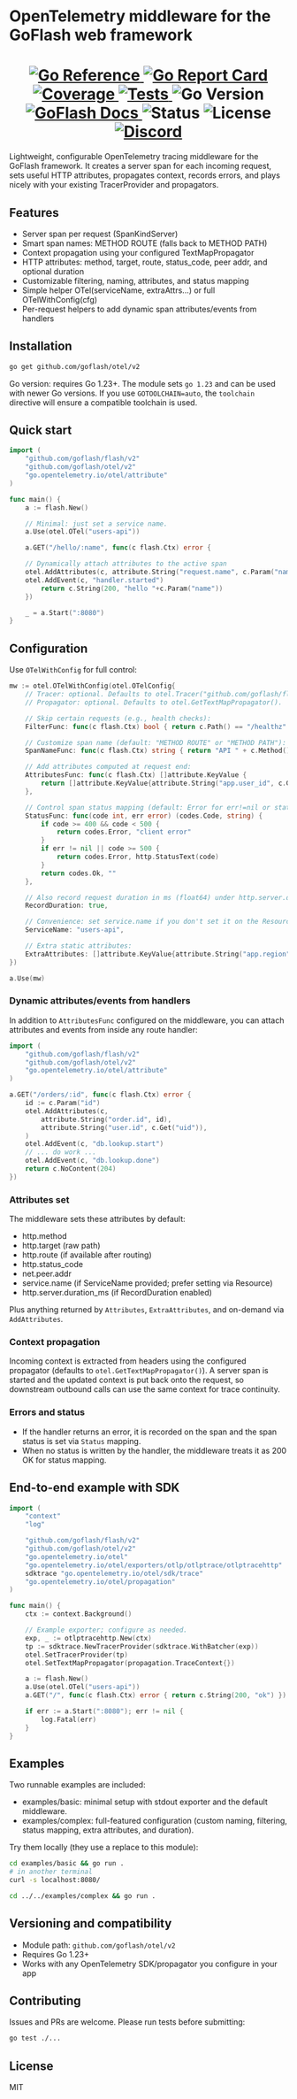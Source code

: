 # OpenTelemetry middleware for the GoFlash web framework

<h1 align="center">
    <a href="https://pkg.go.dev/github.com/goflash/otel/v2@v2.0.1">
        <img src="https://pkg.go.dev/badge/github.com/goflash/otel.svg" alt="Go Reference">
    </a>
    <a href="https://goreportcard.com/report/github.com/goflash/otel">
        <img src="https://img.shields.io/badge/%F0%9F%93%9D%20Go%20Report-A%2B-75C46B?style=flat-square" alt="Go Report Card">
    </a>
    <a href="https://codecov.io/gh/goflash/otel">
        <img src="https://codecov.io/gh/goflash/otel/graph/badge.svg?token=VRHM48HJ5L" alt="Coverage">
    </a>
    <a href="https://github.com/goflash/otel/actions?query=workflow%3ATest">
        <img src="https://img.shields.io/github/actions/workflow/status/goflash/otel/test-coverage.yml?branch=main&label=%F0%9F%A7%AA%20Tests&style=flat-square&color=75C46B" alt="Tests">
    </a>
    <img src="https://img.shields.io/badge/go-1.23%2B-00ADD8?logo=golang" alt="Go Version">
    <a href="https://docs.goflash.dev">
        <img src="https://img.shields.io/badge/%F0%9F%92%A1%20GoFlash-docs-00ACD7.svg?style=flat-square" alt="GoFlash Docs">
    </a>
    <img src="https://img.shields.io/badge/status-stable-green" alt="Status">
    <img src="https://img.shields.io/badge/license-MIT-blue" alt="License">
    <br>
    <div style="text-align:center">
      <a href="https://discord.gg/QHhGHtjjQG">
        <img src="https://dcbadge.limes.pink/api/server/https://discord.gg/QHhGHtjjQG" alt="Discord">
      </a>
    </div>
</h1>

Lightweight, configurable OpenTelemetry tracing middleware for the GoFlash framework. It creates a server span for each incoming request, sets useful HTTP attributes, propagates context, records errors, and plays nicely with your existing TracerProvider and propagators.

## Features

- Server span per request (SpanKindServer)
- Smart span names: METHOD ROUTE (falls back to METHOD PATH)
- Context propagation using your configured TextMapPropagator
- HTTP attributes: method, target, route, status_code, peer addr, and optional duration
- Customizable filtering, naming, attributes, and status mapping
- Simple helper OTel(serviceName, extraAttrs...) or full OTelWithConfig(cfg)
- Per-request helpers to add dynamic span attributes/events from handlers

## Installation

```sh
go get github.com/goflash/otel/v2
```

Go version: requires Go 1.23+. The module sets `go 1.23` and can be used with newer Go versions. If you use `GOTOOLCHAIN=auto`, the `toolchain` directive will ensure a compatible toolchain is used.

## Quick start

```go
import (
    "github.com/goflash/flash/v2"
    "github.com/goflash/otel/v2"
    "go.opentelemetry.io/otel/attribute"
)

func main() {
    a := flash.New()

    // Minimal: just set a service name.
    a.Use(otel.OTel("users-api"))

    a.GET("/hello/:name", func(c flash.Ctx) error {

    // Dynamically attach attributes to the active span
    otel.AddAttributes(c, attribute.String("request.name", c.Param("name")))
    otel.AddEvent(c, "handler.started")
        return c.String(200, "hello "+c.Param("name"))
    })

    _ = a.Start(":8080")
}
```

## Configuration

Use `OTelWithConfig` for full control:

```go
mw := otel.OTelWithConfig(otel.OTelConfig{
    // Tracer: optional. Defaults to otel.Tracer("github.com/goflash/flash/v2").
    // Propagator: optional. Defaults to otel.GetTextMapPropagator().

    // Skip certain requests (e.g., health checks):
    FilterFunc: func(c flash.Ctx) bool { return c.Path() == "/healthz" },

    // Customize span name (default: "METHOD ROUTE" or "METHOD PATH"):
    SpanNameFunc: func(c flash.Ctx) string { return "API " + c.Method() + " " + c.Route() },

    // Add attributes computed at request end:
    AttributesFunc: func(c flash.Ctx) []attribute.KeyValue {
        return []attribute.KeyValue{attribute.String("app.user_id", c.Get("uid"))}
    },

    // Control span status mapping (default: Error for err!=nil or status>=500):
    StatusFunc: func(code int, err error) (codes.Code, string) {
        if code >= 400 && code < 500 {
            return codes.Error, "client error"
        }
        if err != nil || code >= 500 {
            return codes.Error, http.StatusText(code)
        }
        return codes.Ok, ""
    },

    // Also record request duration in ms (float64) under http.server.duration_ms:
    RecordDuration: true,

    // Convenience: set service.name if you don't set it on the Resource:
    ServiceName: "users-api",

    // Extra static attributes:
    ExtraAttributes: []attribute.KeyValue{attribute.String("app.region", "us-east-1")},
})

a.Use(mw)
```

### Dynamic attributes/events from handlers

In addition to `AttributesFunc` configured on the middleware, you can attach attributes and events from inside any route handler:

```go
import (
    "github.com/goflash/flash/v2"
    "github.com/goflash/otel/v2"
    "go.opentelemetry.io/otel/attribute"
)

a.GET("/orders/:id", func(c flash.Ctx) error {
    id := c.Param("id")
    otel.AddAttributes(c,
        attribute.String("order.id", id),
        attribute.String("user.id", c.Get("uid")),
    )
    otel.AddEvent(c, "db.lookup.start")
    // ... do work ...
    otel.AddEvent(c, "db.lookup.done")
    return c.NoContent(204)
})
```

### Attributes set

The middleware sets these attributes by default:

- http.method
- http.target (raw path)
- http.route (if available after routing)
- http.status_code
- net.peer.addr
- service.name (if ServiceName provided; prefer setting via Resource)
- http.server.duration_ms (if RecordDuration enabled)

Plus anything returned by `Attributes`, `ExtraAttributes`, and on-demand via `AddAttributes`.

### Context propagation

Incoming context is extracted from headers using the configured propagator (defaults to `otel.GetTextMapPropagator()`). A server span is started and the updated context is put back onto the request, so downstream outbound calls can use the same context for trace continuity.

### Errors and status

- If the handler returns an error, it is recorded on the span and the span status is set via `Status` mapping.
- When no status is written by the handler, the middleware treats it as 200 OK for status mapping.

## End-to-end example with SDK

```go
import (
    "context"
    "log"

    "github.com/goflash/flash/v2"
    "github.com/goflash/otel/v2"
    "go.opentelemetry.io/otel"
    "go.opentelemetry.io/otel/exporters/otlp/otlptrace/otlptracehttp"
    sdktrace "go.opentelemetry.io/otel/sdk/trace"
    "go.opentelemetry.io/otel/propagation"
)

func main() {
    ctx := context.Background()

    // Example exporter; configure as needed.
    exp, _ := otlptracehttp.New(ctx)
    tp := sdktrace.NewTracerProvider(sdktrace.WithBatcher(exp))
    otel.SetTracerProvider(tp)
    otel.SetTextMapPropagator(propagation.TraceContext{})

    a := flash.New()
    a.Use(otel.OTel("users-api"))
    a.GET("/", func(c flash.Ctx) error { return c.String(200, "ok") })

    if err := a.Start(":8080"); err != nil {
        log.Fatal(err)
    }
}
```

## Examples

Two runnable examples are included:

- examples/basic: minimal setup with stdout exporter and the default middleware.
- examples/complex: full-featured configuration (custom naming, filtering, status mapping, extra attributes, and duration).

Try them locally (they use a replace to this module):

```sh
cd examples/basic && go run .
# in another terminal
curl -s localhost:8080/

cd ../../examples/complex && go run .
```

## Versioning and compatibility

- Module path: `github.com/goflash/otel/v2`
- Requires Go 1.23+
- Works with any OpenTelemetry SDK/propagator you configure in your app

## Contributing

Issues and PRs are welcome. Please run tests before submitting:

```sh
go test ./...
```

## License

MIT
